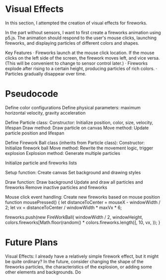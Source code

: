 # Visual Effects
In this section, I attempted the creation of visual effects for fireworks.

In the part without sensors, I want to first create a fireworks animation using p5.js. The animation should respond to the user's mouse clicks, launching fireworks, and displaying particles of different colors and shapes.

Key Features
· Fireworks launch at the mouse click location. If the mouse clicks on the left side of the screen, the firework moves left, and vice versa. (This will be convenient to change to sensor control later.)
· Fireworks explode after rising to a certain height, producing particles of rich colors.
· Particles gradually disappear over time.

# Pseudocode
Define color configurations
Define physical parameters: maximum horizontal velocity, gravity acceleration

Define Particle class:
Constructor: Initialize position, color, size, velocity, lifespan
Draw method: Draw particle on canvas
Move method: Update particle position and lifespan

Define Firework Ball class (inherits from Particle class):
Constructor: Initialize firework ball
Move method: Rewrite the movement logic, trigger explosion
Explosion method: Generate multiple particles

Initialize particle and fireworks lists

Setup function:
Create canvas
Set background and drawing styles

Draw function:
Draw background
Update and draw all particles and fireworks
Remove inactive particles and fireworks

Mouse click event handling:
Create new fireworks based on mouse position
function mousePressed() {
  let distanceToCenter = mouseX - windowWidth / 2;
  let vx = distanceToCenter / windowWidth * maxVx * 6;

  fireworks.push(new FireWorkBall(
      windowWidth / 2,
      windowHeight,
      colors.fireworks[Math.floor(random() * colors.fireworks.length)],
      10,
      vx,
  ));
}

# Future Plans
Visual Effects:
I already have a relatively simple firework effect, but it might be quite ordinary? In the future, consider changing the shape of the fireworks particles, the characteristics of the explosion, or adding some other elements and backgrounds. Do 